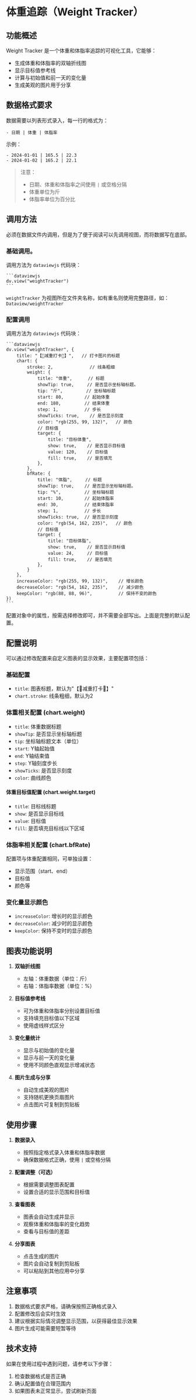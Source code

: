 # 体重追踪（Weight Tracker）

## 功能概述

Weight Tracker 是一个体重和体脂率追踪的可视化工具，它能够：
- 生成体重和体脂率的双轴折线图
- 显示目标值参考线
- 计算与初始值和前一天的变化量
- 生成美观的图片用于分享

## 数据格式要求

数据需要以列表形式录入，每一行的格式为：

```
- 日期 | 体重 | 体脂率
```

示例：
```
- 2024-01-01 | 165.5 | 22.3
- 2024-01-02 | 165.2 | 22.1
```

> 注意：
> - 日期、体重和体脂率之间使用 `|` 或空格分隔
> - 体重单位为斤
> - 体脂率单位为百分比

## 调用方法

必须在数据文件内调用，但是为了便于阅读可以先调用视图，而将数据写在底部。

### 基础调用。

调用方法为 `dataviewjs` 代码块：

````
```dataviewjs
dv.view("weightTracker")
```
````

`weightTracker` 为视图所在文件夹名称，如有重名则使用完整路径，如：`Dataview/weightTracker`

### 配置调用

调用方法为 `dataviewjs` 代码块：

````
```dataviewjs
dv.view("weightTracker", {
    title: "【🌟减重打卡🌟】",   // 打卡图片的标题
    chart: {
        stroke: 2,              // 线条粗细
        weight: {
            title: "体重",      // 标题
            showTip: true,     // 是否显示坐标轴标题。
            tip: "斤",         // 坐标轴标题
            start: 80,        // 起始体重
            end: 180,         // 结束体重
            step: 1,          // 步长
            showTicks: true,    // 是否显示刻度
            color: "rgb(255, 99, 132)",   // 颜色
            // 目标值
            target: {
                title: "目标体重",
                show: true,    // 是否显示目标值
                value: 120,    // 目标值
                fill: true,    // 是否填充
            },
        },
        bfRate: {
            title: "体脂",     // 标题
            showTip: true,    // 是否显示坐标轴标题。
            tip: "%",         // 坐标轴标题
            start: 10,        // 起始体脂率
            end: 30,          // 结束体脂率
            step: 1,          // 步长
            showTicks: true,  // 是否显示刻度
            color: "rgb(54, 162, 235)",   // 颜色
            // 目标值
            target: {
                title: "目标体脂",
                show: true,    // 是否显示目标值
                value: 24,     // 目标值
                fill: true,    // 是否填充
            },
        }
    },
    increaseColor: "rgb(255, 99, 132)",    // 增长颜色
    decreaseColor: "rgb(54, 162, 235)",    // 减少颜色
    keepColor: "rgb(88, 88, 96)",          // 保持不变的颜色
})
```
````

配置对象中的属性，按需选择修改即可，并不需要全部写出。上面是完整的默认配置。

## 配置说明

可以通过修改配置来自定义图表的显示效果，主要配置项包括：

### 基础配置
- `title`: 图表标题，默认为"【🌟减重打卡🌟】"
- `chart.stroke`: 线条粗细，默认为2

### 体重相关配置 (chart.weight)
- `title`: 体重数据标题
- `showTip`: 是否显示坐标轴标题
- `tip`: 坐标轴标题文本（单位）
- `start`: Y轴起始值
- `end`: Y轴结束值
- `step`: Y轴刻度步长
- `showTicks`: 是否显示刻度
- `color`: 曲线颜色

#### 体重目标值配置 (chart.weight.target)
- `title`: 目标线标题
- `show`: 是否显示目标线
- `value`: 目标值
- `fill`: 是否填充目标线以下区域

### 体脂率相关配置 (chart.bfRate)
配置项与体重配置相同，可单独设置：
- 显示范围（start、end）
- 目标值
- 颜色等

### 变化量显示颜色
- `increaseColor`: 增长时的显示颜色
- `decreaseColor`: 减少时的显示颜色
- `keepColor`: 保持不变时的显示颜色

## 图表功能说明

1. **双轴折线图**
   - 左轴：体重数据（单位：斤）
   - 右轴：体脂率数据（单位：%）

2. **目标值参考线**
   - 可为体重和体脂率分别设置目标值
   - 支持填充目标值以下区域
   - 使用虚线样式区分

3. **变化量统计**
   - 显示与初始值的变化量
   - 显示与前一天的变化量
   - 使用不同颜色直观显示增减状态

4. **图片生成与分享**
   - 自动生成美观的图片
   - 支持随机更换页眉图片
   - 点击图片可复制到剪贴板

## 使用步骤

1. **数据录入**
   - 按照指定格式录入体重和体脂率数据
   - 确保数据格式正确，使用 `|` 或空格分隔

2. **配置调整（可选）**
   - 根据需要调整图表配置
   - 设置合适的显示范围和目标值

3. **查看图表**
   - 图表会自动生成并显示
   - 观察体重和体脂率的变化趋势
   - 查看与目标值的差距

4. **分享图表**
   - 点击生成的图片
   - 图片会自动复制到剪贴板
   - 可以粘贴到其他应用中分享

## 注意事项

1. 数据格式要求严格，请确保按照正确格式录入
2. 配置修改后会实时生效
3. 建议根据实际情况调整显示范围，以获得最佳显示效果
4. 图片生成可能需要短暂等待

## 技术支持

如果在使用过程中遇到问题，请参考以下步骤：
1. 检查数据格式是否正确
2. 确认配置值在合理范围内
3. 如果图表未正常显示，尝试刷新页面